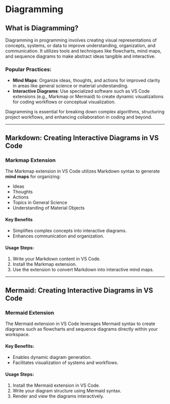# Diagramming

## What is Diagramming?

Diagramming in programming involves creating visual representations of concepts, systems, or data to improve understanding, organization, and communication. It utilizes tools and techniques like flowcharts, mind maps, and sequence diagrams to make abstract ideas tangible and interactive.

### Popular Practices:
- **Mind Maps**: Organize ideas, thoughts, and actions for improved clarity in areas like general science or material understanding.
- **Interactive Diagrams**: Use specialized software such as VS Code extensions (e.g., Markmap or Mermaid) to create dynamic visualizations for coding workflows or conceptual visualization.

Diagramming is essential for breaking down complex algorithms, structuring project workflows, and enhancing collaboration in coding and beyond.

---

## Markdown: Creating Interactive Diagrams in VS Code

### **Markmap Extension**
The Markmap extension in VS Code utilizes Markdown syntax to generate **mind maps** for organizing:
- Ideas
- Thoughts
- Actions
- Topics in General Science
- Understanding of Material Objects

#### **Key Benefits**
- Simplifies complex concepts into interactive diagrams.
- Enhances communication and organization.

#### **Usage Steps**:
1. Write your Markdown content in VS Code.
2. Install the Markmap extension.
3. Use the extension to convert Markdown into interactive mind maps.

---

## Mermaid: Creating Interactive Diagrams in VS Code

### **Mermaid Extension**
The Mermaid extension in VS Code leverages Mermaid syntax to create diagrams such as flowcharts and sequence diagrams directly within your workspace.

#### **Key Benefits**:
- Enables dynamic diagram generation.
- Facilitates visualization of systems and workflows.

#### **Usage Steps**:
1. Install the Mermaid extension in VS Code.
2. Write your diagram structure using Mermaid syntax.
3. Render and view the diagrams interactively.
